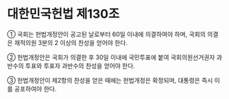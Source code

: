 # 대한민국헌법 제130조

① 국회는 헌법개정안이 공고된 날로부터 60일 이내에 의결하여야 하며, 국회의 의결은 재적의원 3분의 2 이상의 찬성을 얻어야 한다.

② 헌법개정안은 국회가 의결한 후 30일 이내에 국민투표에 붙여 국회의원선거권자 과반수의 투표와 투표자 과반수의 찬성을 얻어야 한다.

③ 헌법개정안이 제2항의 찬성을 얻은 때에는 헌법개정은 확정되며, 대통령은 즉시 이를 공포하여야 한다.
